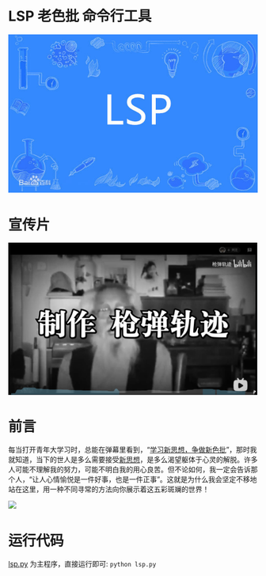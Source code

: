 # LSP 老色批 命令行工具

![](screen_shots/bd_lsp_def.jpg)

# 宣传片
[![](screen_shots/cskj.PNG)](https://www.bilibili.com/video/BV1pK41137cB?from=search&seid=16847676413306921011)

# 前言
每当打开青年大学习时，总能在弹幕里看到，“[学习新思想，争做新色批](https://www.bilibili.com/video/BV1HV411y7sK/?spm_id_from=333.788.videocard.7)”，那时我就知道，当下的世人是多么需要接受[新思想](https://github.com/Sherlockcxk/lsp/blob/MASTER/screen_shots/new%20value.jpg)，是多么渴望躯体于心灵的解脱。许多人可能不理解我的努力，可能不明白我的用心良苦。但不论如何，我一定会告诉那个人，“让人心情愉悦是一件好事，也是一件正事”。这就是为什么我会坚定不移地站在这里，用一种不同寻常的方法向你展示着这五彩斑斓的世界！

![](https://github.com/Sherlockcxk/lsp/blob/MASTER/screen_shots/new%20value.jpg)

# 运行代码
[lsp.py](src/lsp.py) 为主程序，直接运行即可: `python lsp.py`
